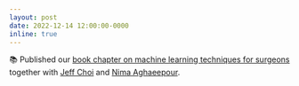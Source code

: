 ```yaml
---
layout: post
date: 2022-12-14 12:00:00-0000
inline: true
---
```


📚 Published our [book chapter on machine learning techniques for surgeons](https://link.springer.com/chapter/10.1007/978-3-031-13818-8_12) together with [Jeff Choi](https://profiles.stanford.edu/jeff-choi) and [Nima Aghaeepour](https://nalab.stanford.edu/).
